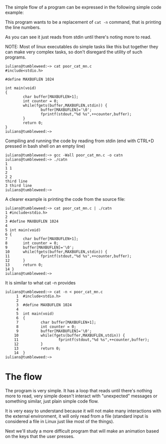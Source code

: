 The simple flow of a program can be expressed in the following simple code example:

This program wants to be a replacement of `cat -n` command, that is printing the line numbers.

As you can see it just reads from stdin until there's noting more to read.

NOTE: Most of linux executables do simple tasks like this but together they can make very complex tasks, so don't disregard the utility of such programs.

```
iulians@tumbleweed:~> cat poor_cat_mn.c
#include<stdio.h>

#define MAXBUFLEN 1024

int main(void)
{
        char buffer[MAXBUFLEN+1];
        int counter = 0;
        while(fgets(buffer,MAXBUFLEN,stdin)) {
                buffer[MAXBUFLEN]='\0';
                fprintf(stdout,"%d %s",++counter,buffer);
        }
        return 0;
}
iulians@tumbleweed:~>
```

Compiling and running the code by reading from stdin (end with CTRL+D pressed in bash shell on an empty line)

```
iulians@tumbleweed:~> gcc -Wall poor_cat_mn.c -o catn
iulians@tumbleweed:~> ./catn
1
1 1
2
2 2
third line
3 third line
iulians@tumbleweed:~>
```

A clearer example is printing the code from the source file:

```
iulians@tumbleweed:~> cat poor_cat_mn.c | ./catn
1 #include<stdio.h>
2
3 #define MAXBUFLEN 1024
4
5 int main(void)
6 {
7       char buffer[MAXBUFLEN+1];
8       int counter = 0;
9       buffer[MAXBUFLEN]='\0';
10      while(fgets(buffer,MAXBUFLEN,stdin)) {
11              fprintf(stdout,"%d %s",++counter,buffer);
12      }
13      return 0;
14 }
iulians@tumbleweed:~>
```

It is similar to what cat -n provides
```
iulians@tumbleweed:~> cat -n < poor_cat_mn.c
     1  #include<stdio.h>
     2
     3  #define MAXBUFLEN 1024
     4
     5  int main(void)
     6  {
     7          char buffer[MAXBUFLEN+1];
     8          int counter = 0;
     9          buffer[MAXBUFLEN]='\0';
    10          while(fgets(buffer,MAXBUFLEN,stdin)) {
    11                  fprintf(stdout,"%d %s",++counter,buffer);
    12          }
    13          return 0;
    14  }
iulians@tumbleweed:~>
```

# The flow

The program is very simple. It has a loop that reads until there's nothing more to read, very simple doesn't interact with "unexpected" messages or something similar, just plain simple code flow.

It is very easy to understand because it will not make many interactions with the external environment, it will only read from a file (standard input is considered a file in Linux just like most of the things).

Next we'll study a more difficult program that will make an animation based on the keys that the user presses.
